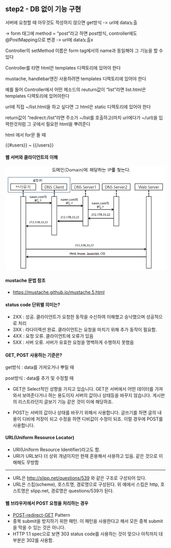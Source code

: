 ## step2 - DB 없이 기능 구현


서버에 요청할 때 아무것도 작성하지 않으면 get방식 -> url에 data노출

-> form 태그에 method = “post”라고 하면 post방식, controller에도 @PostMapping으로 변경 -> url에 data노출x



Controller의 setMethod 이름은 form tag에서의 name과 동일해야 그 기능을 할 수 있다

Controller를 타면 html은 templates 디렉토리에 있어야 한다

mustache, handlebar엔진 사용하려면 templates 디렉토리에 있어야 한다

예를 들어 Controller에서 어떤 메소드의 reuturn값이 “list”라면 list.html은 templates 디렉토리에 있어야한다

url에 직접 ~/list.html을 하고 싶다면 그 html은 static 디렉토리에 있어야 한다

return값이 “redirect:/list”라면 주소가 ~/list를 호출하고(마치 url에다가 ~/url)을 입력한것처럼 그 곳에서 필요한 html을 뿌려준다

html 에서 for문 돌 때

{{#users}} ~ {{/users}}



#### 웹 서버와 클라이언트의 이해



![image](./2.png)



#### mustache 문법 참조

- <https://mustache.github.io/mustache.5.html>



#### status code 단위별 의미는?

- 2XX : 성공. 클라이언트가 요청한 동작을 수신하여 이해했고 승낙했으며 성공적으로 처리
- 3XX : 라다이렉션 완료. 클라이언트는 요청을 마치기 위해 추가 동작이 필요함.
- 4XX : 요청 오류. 클라이언트에 오류가 있음
- 5XX : 서버 오류. 서버가 유효한 요청을 명백하게 수행하지 못했음



#### GET, POST 사용하는 기준은?

get방식 :  data를 가져오거나 뿌릴 때

post방식 : data를 추가 및 수정할 때

- GET은 Select적인 성향을 가지고 있습니다. GET은 서버에서 어떤 데이터를 가져와서 보여준다거나 하는 용도이지 서버의 값이나 상태등을 바꾸지 않습니다. 게시판의 리스트라던지 글보기 기능 같은 것이 이에 해당하죠.

- POST는 서버의 값이나 상태를 바꾸기 위해서 사용합니다. 글쓰기를 하면 글의 내용이 디비에 저장이 되고 수정을 하면 디비값이 수정이 되죠. 이럴 경우에 POST를 사용합니다.

  

#### URL(Uniform Resource Locator)

- URI(Uniform Resource Identifier)라고도 함.
- URI가 URL보다 더 상위 개념이지만 현재 혼용해서 사용하고 있음. 같은 것으로 이해해도 무방함

------

- URL은 <http://slipp.net/questions/539> 와 같은 구조로 구성되어 있다.
- URL은 스킴(scheme), 호스트명, 경로명으로 구성된다. 위 예에서 스킴은 http, 호스트명은 slipp.net, 경로명은 questions/539가 된다.



#### 웹 브라우저에서 POST 요청을 처리하는 경우

- [POST-redirect-GET](https://en.wikipedia.org/wiki/Post/Redirect/Get) Pattern
- 중복 submit을 방지하기 위한 패턴. 이 패턴을 사용한다고 해서 모든 중복 submit을 막을 수 있는 것은 아니다.
- HTTP 1.1 spec으로 보면 303 status code를 사용하는 것이 맞으나 아직까지 대부분은 302를 사용함.